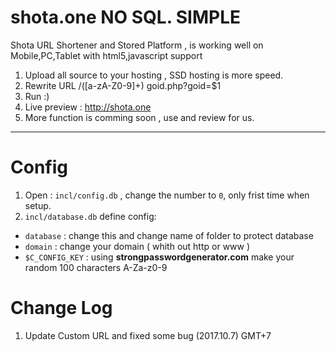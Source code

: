 # shota.one NO SQL. SIMPLE
Shota URL Shortener and Stored Platform , is working well on Mobile,PC,Tablet with html5,javascript support 
1. Upload all source to your hosting , SSD hosting is more speed.
2. Rewrite URL /([a-zA-Z0-9]+) goid.php?goid=$1
3. Run :)
4. Live preview : http://shota.one
5. More function is comming soon , use and review for us.
____________________________________
# Config
1. Open : `incl/config.db` , change the number to `0`, only frist time when setup.
1. `incl/database.db` define config:
* `database` : change this and change name of folder to protect database
* `domain` : change your domain ( whith out http or www )
* `$C_CONFIG_KEY` : using **strongpasswordgenerator.com** make your random 100 characters A-Za-z0-9
# Change Log
1. Update Custom URL and fixed some bug (2017.10.7) GMT+7